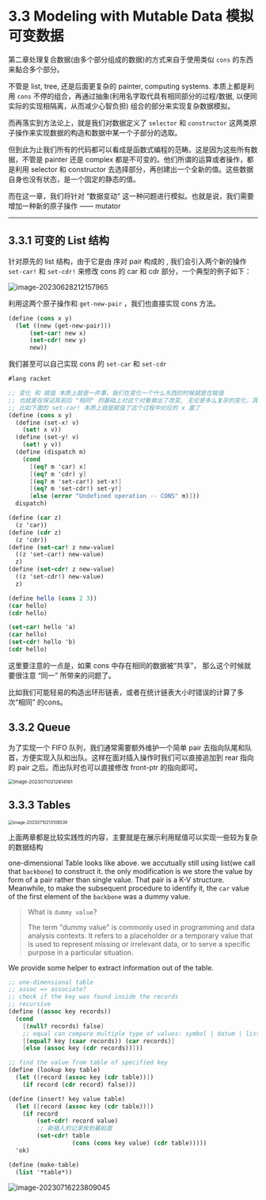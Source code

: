 # 3.3  Modeling with Mutable Data  模拟可变数据

第二章处理复合数据(由多个部分组成的数据)的方式来自于使用类似 `cons` 的东西来黏合多个部分。

不管是 list, tree, 还是后面更复杂的 painter, computing systems. 本质上都是利用 `cons` 不停的组合，再通过抽象(利用名字取代具有相同部分的过程/数据, 以便同实际的实现相隔离，从而减少心智负担) 组合的部分来实现复杂数据模拟。

而再落实到方法论上，就是我们对数据定义了 `selector` 和 `constructor` 这两类原子操作来实现数据的构造和数据中某一个子部分的选取。

但到此为止我们所有的代码都可以看成是函数式编程的范畴。这是因为这些所有数据，不管是 painter 还是 complex 都是不可变的。他们所谓的运算或者操作，都是利用 selector 和 constructor 去选择部分，再创建出一个全新的值。这些数据自身也没有状态，是一个固定的静态的值。

而在这一章，我们将针对 “数据变动” 这一种问题进行模拟。也就是说，我们需要增加一种新的原子操作 —— mutator

---

## 3.3.1 可变的 List 结构

针对原先的 list 结构，由于它是由 序对 pair 构成的 ,  我们会引入两个新的操作 `set-car!` 和 `set-cdr!`  来修改 cons 的 car 和 cdr 部分，一个典型的例子如下：

![image-20230628212157965](/Users/tomokokawase/Desktop/Learning/sicp/ch03/02/images/image-20230628212157965.png)

利用这两个原子操作和 `get-new-pair` ，我们也直接实现 cons 方法。

```scheme
(define (cons x y)
  (let ((new (get-new-pair)))
      (set-car! new x)
      (set-cdr! new y)
      new))
```

我们甚至可以自己实现 cons 的 `set-car` 和 `set-cdr`

```scheme
#lang racket

;; 变化 和 赋值 本质上就是一件事，我们在变化一个什么东西的时候就是在赋值
;; 也就是在保证其前后 "相同" 的基础上对这个对象做出了改变, 无论是多么复杂的变化，其根源一定是赋值导致的
;; 比如下面的 set-car! 本质上就是赋值了这个过程中对应的 x 罢了
(define (cons x y)
  (define (set-x! v)
    (set! x v))
  (define (set-y! v)
    (set! y v))
  (define (dispatch m)
    (cond
      [(eq? m 'car) x]
      [(eq? m 'cdr) y]
      [(eq? m 'set-car!) set-x!]
      [(eq? m 'set-cdr!) set-y!]
      [else (error "Undefined operation -- CONS" m)]))
  dispatch)

(define (car z)
  (z 'car))
(define (cdr z)
  (z 'cdr))
(define (set-car! z new-value)
  ((z 'set-car!) new-value)
  z)
(define (set-cdr! z new-value)
  ((z 'set-cdr!) new-value)
  z)

(define hello (cons 2 3))
(car hello)
(cdr hello)

(set-car! hello 'a)
(car hello)
(set-cdr! hello 'b)
(cdr hello)
```

这里要注意的一点是，如果 cons 中存在相同的数据被“共享”， 那么这个时候就要很注意 “同一” 所带来的问题了。

比如我们可能轻易的构造出环形链表，或者在统计链表大小时错误的计算了多次“相同” 的cons。

 ## 3.3.2 Queue

为了实现一个 FIFO 队列，我们通常需要额外维护一个简单 pair 去指向队尾和队首，方便实现入队和出队。这样在面对插入操作时我们可以直接追加到 rear 指向的 pair 之后。而出队时也可以直接修改 front-ptr 的指向即可。

<img src="/Users/tomokokawase/Desktop/Learning/sicp/ch03/03/images/image-20230710212814161.png" alt="image-20230710212814161" style="zoom:67%;" />

## 3.3.3 Tables

<img src="/Users/tomokokawase/Desktop/Learning/sicp/ch03/03/images/image-20230710213108539.png" alt="image-20230710213108539" style="zoom:60%;" />

上面两章都是比较实践性的内容，主要就是在展示利用赋值可以实现一些较为复杂的数据结构

one-dimensional Table looks like above. we accutually still using list(we call that `backbone`) to construct it. the only modification is we store the value by form of a pair rather than single value. That pair is a K-V structure. Meanwhile, to make the subsequent procedure to identify it, the `car` value of the first element of the `backbone` was a dummy value.

> What is `dummy value`?
>
> The term "dummy value" is commonly used in programming and data analysis contexts. It refers to a placeholder or a temporary value that is used to represent missing or irrelevant data, or to serve a specific purpose in a particular situation.

We provide some helper to extract information out of the table.

```scheme
;; one-dimensional table
;; assoc => associate?
;; check if the key was found inside the records
;; recursive
(define ((assoc key records))
  (cond
    [(null? records) false]
    ;; equal can compare multiple type of values: symbol | datum | list
    [(equal? key (caar records)) (car records)]
    [else (assoc key (cdr records))]))

;; find the value from table of specified key
(define (lookup key table)
  (let ([record (assoc key (cdr table))])
    (if record (cdr record) false)))

(define (insert! key value table)
  (let ([record (assoc key (cdr table))])
    (if record
        (set-cdr! record value)
        ;; 新插入的记录放到最前面
        (set-cdr! table
                  (cons (cons key value) (cdr table)))))
  'ok)

(define (make-table)
  (list '*table*))
```

![image-20230716223809045](/Users/tomokokawase/Desktop/Learning/sicp/ch03/03/images/image-20230716223809045.png)